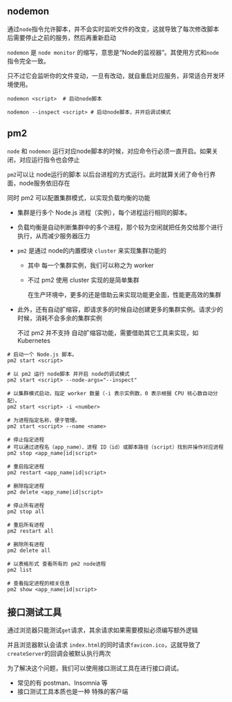 ## nodemon 

通过`node`指令允许脚本，并不会实时监听文件的改变，这就导致了每次修改脚本后需要停止之前的服务，然后再重新启动

`nodemon` 是 `node monitor` 的缩写，意思是“Node的监视器”。其使用方式和`node`指令完全一致。

只不过它会监听你的文件变动，一旦有改动，就自重启对应服务，非常适合开发环境使用。

```shell
nodemon <script>  # 启动node脚本

nodemon --inspect <script> # 启动node脚本，并开启调试模式
```



## pm2

`node` 和 `nodemon` 运行对应node脚本的时候，对应命令行必须一直开启。如果关闭，对应运行指令也会停止

`pm2`可以让 node运行的脚本 以后台进程的方式运行。此时就算关闭了命令行界面，node服务依旧存在

同时 pm2 可以配置集群模式，以实现负载均衡的功能

+ 集群是行多个 Node.js 进程（实例），每个进程运行相同的脚本。

+ 负载均衡是自动判断集群中的多个进程，那个较为空闲就把任务交给那个进行执行，从而减少服务器压力

+ `pm2` 是通过 node的内置模块 `cluster` 来实现集群功能的

  + 其中 每一个集群实例，我们可以称之为 worker

  + 不过 pm2 使用 cluster 实现的是简单集群

    在生产环境中，更多的还是借助云来实现功能更全面，性能更高效的集群

+ 此外，还有自动扩缩容，即请求多的时候自动创建更多的集群实例。请求少的时候，消耗不会多余的集群实例

  不过 pm2 并不支持 自动扩缩容功能，需要借助其它工具来实现，如 Kubernetes

```shell
# 启动一个 Node.js 脚本。
pm2 start <script> 

# 以 pm2 运行 node脚本 并开启 node的调试模式
pm2 start <script> --node-args="--inspect"

# 以集群模式启动，指定 worker 数量（-i 表示实例数，0 表示根据 CPU 核心数自动分配）。
pm2 start <script> -i <number>

# 为进程指定名称，便于管理。
pm2 start <script> --name <name>

# 停止指定进程 
# 可以通过进程名（app_name）、进程 ID（id）或脚本路径（script）找到并操作对应进程
pm2 stop <app_name|id|script>

# 重启指定进程
pm2 restart <app_name|id|script>

# 删除指定进程
pm2 delete <app_name|id|script>

# 停止所有进程
pm2 stop all

# 重启所有进程
pm2 restart all

# 删除所有进程
pm2 delete all

# 以表格形式 查看所有的 pm2 node进程
pm2 list

# 查看指定进程的相关信息
pm2 show <app_name|id|script>
```



## 接口测试工具

通过浏览器只能测试`get`请求，其余请求如果需要模拟必须编写额外逻辑

并且浏览器默认会请求 `index.html`的同时请求`favicon.ico`，这就导致了 `createServer`的回调会被默认执行两次



为了解决这个问题，我们可以使用接口测试工具在进行接口调试。

+ 常见的有 postman、Insomnia 等
+ 接口测试工具本质也是一种 特殊的客户端